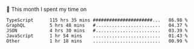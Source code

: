 📅 This month I spent my time on

<!--START_SECTION:waka-->

```text
TypeScript      115 hrs 35 mins ######################...   86.98 %
GraphQL         5 hrs 48 mins   #........................   04.37 %
JSON            4 hrs 30 mins   #........................   03.39 %
JavaScript      1 hr 54 mins    .........................   01.43 %
Other           1 hr 18 mins    .........................   00.99 %
```

<!--END_SECTION:waka-->
